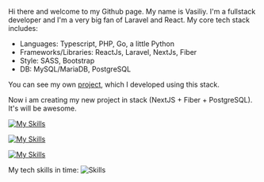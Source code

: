 Hi there and welcome to my Github page. My name is Vasiliy. I'm a fullstack developer and I'm a very big fan of Laravel and React. My core tech stack includes:
- Languages: Typescript, PHP, Go, a little Python
- Frameworks/Libraries: ReactJs, Laravel, NextJs, Fiber
- Style: SASS, Bootstrap
- DB: MySQL/MariaDB, PostgreSQL

You can see my own [project](https://magistral-perm.ru), which I developed using this stack.

Now i am creating my new project in stack (NextJS + Fiber + PostgreSQL). It's will be awesome.

[![My Skills](https://skillicons.dev/icons?i=js,ts,php,go,css,sass,nodejs,python)](https://skillicons.dev)

[![My Skills](https://skillicons.dev/icons?i=laravel,react,nextjs,mysql,bootstrap,postgres,vite,webpack,vitest,jest)](https://skillicons.dev)

[![My Skills](https://skillicons.dev/icons?i=phpstorm,webstorm,neovim,obsidian,postman)](https://skillicons.dev)

My tech skills in time:
![Skills](https://cr-skills-chart-widget.azurewebsites.net/api/api?username=lx4777)

